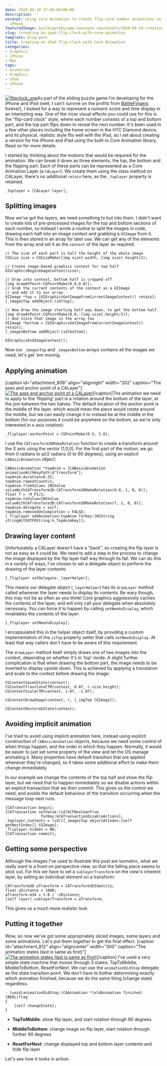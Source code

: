 ```yaml
---
date: 2010-04-10 17:48:04+00:00
description: ''
excerpt: Using Core Animation to create flip-card number animations on the iPad and
  iPhone
featuredImage: build/gatsby/www.ianvoyce.com/assets/2010-04-10-creating-an-ipad-flip-clock-with-core-animation_flipclock_one.png
slug: /creating-an-ipad-flip-clock-with-core-animation
template: blog-post
title: Creating an iPad flip-clock with Core Animation
categories:
- Graphics
- iPhone
- Mac
tags:
- animation
- Graphics
- iPad
- iPhone
---
```


[![flipclock_one](build/gatsby/www.ianvoyce.com/assets/2010-04-10-creating-an-ipad-flip-clock-with-core-animation_flipclock_one.png)](build/gatsby/www.ianvoyce.com/assets/2010-04-10-creating-an-ipad-flip-clock-with-core-animation_flipclock_one.png)As part of the sliding puzzle game I'm developing for the iPhone and iPad (well, I can't survive on the profits from [BattleFingers](http://voyce.com/BattleFingers/) forever), I looked for a way to represent a numeric score and time display in an interesting way. One of the nicer visual effects you could use for this is the "flip-card clock" style, where each number consists of a top and bottom part, and the top part flips down to reveal the next number. It's been used in a few other places including the home screen in the HTC Diamond device, and its physical, realistic style fits well with the iPad, so I set about creating a version for the iPhone and iPad using the built-in Core Animation library. Read on for more details.
<!-- more -->
I started by thinking about the motions that would be required for the animation. We can break it down as three elements, the top, the bottom and the flipping part. Each of these parts can be represented as a Core Animation Layer (a `CALayer`). We create them using the class method on CALayer, there's no additional `retain` here, as the `_toplayer` property is retained.

    
    
    _toplayer = [CALayer layer];
    




## Splitting images


Now we've got the layers, we need something to but into them. I didn't want to create lots of pre-processed images for the top and bottom sections of each number, so instead I wrote a routine to split the images in code, drawing each half into an image context and grabbing a `UIImage` from it. This is then stored in an array for later use. We can get any of the elements from the array and set it as the `content` of the layer as required.

    
    
    // The size of each part is half the height of the whole image
    CGSize size = CGSizeMake([img size].width, [img size].height/2);
    			
    // Create image-based graphics context for top half
    UIGraphicsBeginImageContext(size);
    			
    // Draw into context, bottom half is cropped off
    [img drawAtPoint:CGPointMake(0.0,0.0)];
    // Grab the current contents of the context as a UIImage 
    // and add it to our array
    UIImage *top = [UIGraphicsGetImageFromCurrentImageContext() retain];			
    [_imagesTop addObject:(id)top];
    
    // Now draw the image starting half way down, to get the bottom half
    [img drawAtPoint:CGPointMake(0.0,-[img size].height/2)];
    // And store that image in the array too
    UIImage *bottom = [UIGraphicsGetImageFromCurrentImageContext() retain];			
    [_imagesBottom addObject:(id)bottom];
     
    UIGraphicsEndImageContext();
    


Now our `_imagesTop` and `_imagesBottom` arrays contains all the images we need, let's get 'em moving.


## Applying animation


[caption id="attachment_808" align="alignright" width="202" caption="The axes and anchor point of a CALayer"][![The axes and anchor point of a CALayer](build/gatsby/www.ianvoyce.com/assets/2010-04-10-creating-an-ipad-flip-clock-with-core-animation_flipclock_axes1-202x300.png)](http://www.ianvoyce.com/wp-content/uploads/2010/04/flipclock_axes1.png)[/caption]The animation we need to apply to the 'flipping' part is a rotation around the bottom of the layer, at the join between the two halves. The default location of the anchor point is the middle of the layer, which would mean the piece would rotate around the middle, but we can easily change it to instead be at the middle in the bottom (for our purposes it could be anywhere on the bottom, as we're only interested in x-axis rotation):

    
    
    _fliplayer.anchorPoint = CGPointMake(0.5, 1.0);
    


I use the `CATransform3DMakeRotation` function to create a transform around the X axis using the vector [1,0,0]. For the first part of the motion, we go from 0 radians to pi/2 radians (0 to 90 degrees), using an explicit `CABasicAnimation` object:  

    
    
    CABasicAnimation *topAnim = [CABasicAnimation animationWithKeyPath:@"transform"];
    topAnim.duration=0.25;
    topAnim.repeatCount=1;
    topAnim.fromValue= [NSValue valueWithCATransform3D:CATransform3DMakeRotation(0.0, 1, 0, 0)];
    float f = -M_PI/2;
    topAnim.toValue=[NSValue valueWithCATransform3D:CATransform3DMakeRotation(f, 1, 0, 0)];
    topAnim.delegate = self;
    topAnim.removedOnCompletion = FALSE;
    [_fliplayer addAnimation:topAnim forKey:[NSString stringWithUTF8String:k_TopAnimKey]];
    




## Drawing layer content


Unfortunately a CALayer doesn't have a "back", so creating the flip layer is not as easy as it could be. We need to add a step in the process to change the image displayed by the flip layer half way through its fall. We can do this in a variety of ways, I've chosen to set a delegate object to perform the drawing of the layer contents:

    
    
    [_fliplayer setDelegate:_layerHelper];
    


This means our delegate object (`_layerHelper`) has its `drawLayer` method called whenever the layer needs to display its contents. Be wary though, this may not be as often as you think! Core graphics aggressively caches the contents of the layer, and will only call your delegate when absolutely necessary. You can force it to happen by calling `setNeedsDisplay`, which invalidates the contents of the layer:

    
    
    [_fliplayer setNeedsDisplay];
    


I encapsulated this in the helper object itself, by providing a custom implementation of the `isTop` property setter that calls `setNeedsDisplay`. At least that way callers don't have to be aware of this requirement.

The `drawLayer` method itself simply draws one of two images into the context, depending on whether it's in 'top' mode. A slight further complication is that when drawing the bottom part, the image needs to be inverted to display upside down. This is achieved by applying a translation and scale to the context before drawing the image: 

    
    
    CGContextSaveGState(context);
    CGContextTranslateCTM(context, 0.0f, r.size.height);
    CGContextScaleCTM(context, 1.0f, -1.0f);
    		
    CGContextDrawImage(context, r, [_imgTop CGImage]);
    		
    CGContextRestoreGState(context);
    




## Avoiding implicit animation


I've tried to avoid using implicit animation here, instead using explicit construction of `CABasicAnimation` objects, because we need some control of when things happen, and the order in which they happen. Normally, it would be easier to just set some property of the view and let the OS manage animating it. Many properties have default transition that are applied whenever they're changed, so it takes some additional effort to make them change immediately.

In our example we change the contents of the top half and show the flip layer, but we need that to happen immediately so we disable actions within an explicit transaction that we then commit. This gives us the control we need, and avoids the default behaviour of the transition occurring when the message loop next runs.

    
    
    [CATransaction begin];
    [CATransaction setValue:(id)kCFBooleanTrue
    				forKey:kCATransactionDisableActions];
    _toplayer.contents = (id)[[_imagesTop objectAtIndex:[self getNextIndex]] CGImage];
    _fliplayer.hidden = NO;
    [CATransaction commit];
    




## Getting some perspective


Although the images I've used to illustrate this post are isometric, what we really want is a front-on perspective view, so that the falling piece seems to stick out. For this we have to set a `sublayerTransform` on the view's inherent layer, by setting an individual element on a transform:

    
    
    CATransform3D aTransform = CATransform3DIdentity;
    float zDistance = 1000;
    aTransform.m34 = 1.0 / -zDistance;	
    [self layer].sublayerTransform = aTransform;
    


This gives us a much more realistic look.


## Putting it together


Wow, so now we've got some appropriately sliced images, some layers and some animations. Let's put them together to get the final effect. 
[caption id="attachment_812" align="aligncenter" width="300" caption="The animation states (last is same as first)"][![The animation states (last is same as first)](build/gatsby/www.ianvoyce.com/assets/2010-04-10-creating-an-ipad-flip-clock-with-core-animation_flipclock-300x96.png)](http://www.ianvoyce.com/wp-content/uploads/2010/04/flipclock.png)[/caption]
I've used a very simple state machine that moves through 3 states; TopToMiddle, MiddleToBottom, ResetForNext. We can use the `animationDidStop` delegate as the state transition point. We don't have to bother determining exactly which animation finished, because we do the same thing (change state) regardless.

    
    
    - (void)animationDidStop:(CAAnimation *)oldAnimation finished:(BOOL)flag
    {
    	[self changeState];
    }
    






  * **TopToMiddle**: show flip layer, and start rotation through 90 degrees


  * **MiddleToBottom**: change image on flip layer, start rotation through further 90 degrees


  * **ResetForNext**: change displayed top and bottom layer contents and hide flip layer


Let's see how it looks in action:

